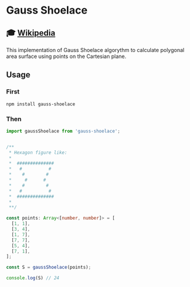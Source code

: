 # Gauss Shoelace

## 🎓 [Wikipedia](https://en.wikipedia.org/wiki/Shoelace_formula)

This implementation of Gauss Shoelace algorythm to calculate polygonal area
surface using points on the Cartesian plane.

## Usage

### First

`npm install gauss-shoelace`

### Then

```typescript
import gaussShoelace from 'gauss-shoelace';


/**
 * Hexagon figure like:
 *
 *  ##############
 *   #          #
 *    #        #
 *     #      #
 *    #        #
 *   #          #
 *  ##############
 *
 **/

const points: Array<[number, number]> = [
  [1, 1],
  [3, 4],
  [1, 7],
  [7, 7],
  [5, 4],
  [7, 1],
];

const S = gaussShoelace(points);

console.log(S) // 24
```
